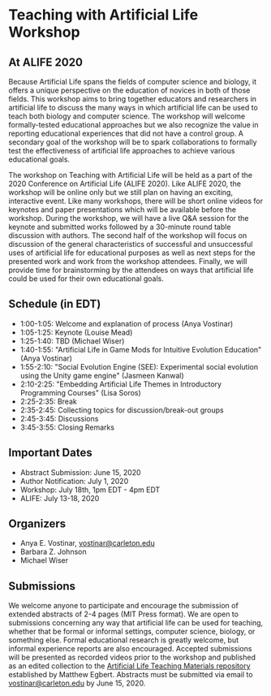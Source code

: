 # Teaching with Artificial Life Workshop
## At ALIFE 2020

Because Artificial Life spans the fields of computer science and biology, it offers a unique perspective on the education of novices in both of those fields. This workshop aims to bring together educators and researchers in artificial life to discuss the many ways in which artificial life can be used to teach both biology and computer science. The workshop will welcome formally-tested educational approaches but we also recognize the value in reporting educational experiences that did not have a control group. A secondary goal of the workshop will be to spark collaborations to formally test the effectiveness of artificial life approaches to achieve various educational goals.

The workshop on Teaching with Artificial Life will be held as a part of the 2020 Conference on Artificial Life (ALIFE 2020). Like ALIFE 2020, the workshop will be online only but we still plan on having an exciting, interactive event. Like many workshops, there will be short online videos for keynotes and paper presentations which will be available before the workshop. During the workshop, we will have a live Q&A session for the keynote and submitted works followed by a 30-minute round table discussion with authors.  The second half of the workshop will focus on discussion of the general characteristics of successful and unsuccessful uses of artificial life for educational purposes as well as next steps for the presented work and work from the workshop attendees. Finally, we will provide time for brainstorming by the attendees on ways that artificial life could be used for their own educational goals.

## Schedule (in EDT)
* 1:00-1:05: Welcome and explanation of process (Anya Vostinar)
* 1:05-1:25: Keynote (Louise Mead)
* 1:25-1:40: TBD (Michael Wiser)
* 1:40-1:55: "Artificial Life in Game Mods for Intuitive Evolution Education" (Anya Vostinar)
* 1:55-2:10: "Social Evolution Engine (SEE): Experimental social evolution using the Unity game engine" (Jasmeen Kanwal)
* 2:10-2:25: "Embedding Artificial Life Themes in Introductory Programming Courses" (Lisa Soros)
* 2:25-2:35: Break
* 2:35-2:45: Collecting topics for discussion/break-out groups
* 2:45-3:45: Discussions
* 3:45-3:55: Closing Remarks


## Important Dates
* Abstract Submission: June 15, 2020
* Author Notification: July 1, 2020
* Workshop: July 18th, 1pm EDT - 4pm EDT
* ALIFE: July 13-18, 2020

## Organizers
* Anya E. Vostinar, vostinar@carleton.edu
* Barbara Z. Johnson
* Michael Wiser

## Submissions
We welcome anyone to participate and encourage the submission of extended abstracts of 2-4 pages (MIT Press format). We are open to submissions concerning any way that artificial life can be used for teaching, whether that be formal or informal settings, computer science, biology, or something else. Formal educational research is greatly welcome, but informal experience reports are also encouraged. Accepted submissions will be presented as recorded videos prior to the workshop and published as an edited collection to the [Artificial Life Teaching Materials repository](https://github.com/isal-alife/artificial-life-teaching-materials) established by Matthew Egbert. Abstracts must be submitted via email to vostinar@carleton.edu by June 15, 2020. 
